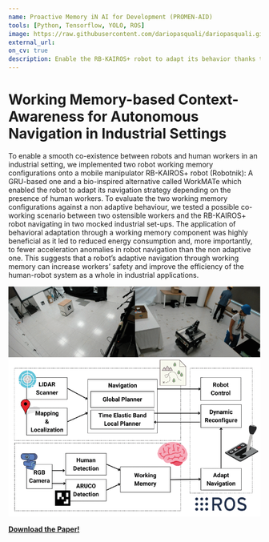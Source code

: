 ```yaml
---
name: Proactive Memory iN AI for Development (PROMEN-AID)
tools: [Python, Tensorflow, YOLO, ROS]
image: https://raw.githubusercontent.com/dariopasquali/dariopasquali.github.io/portfolYOU/assets/promenaid.jpg
external_url: 
on_cv: true
description: Enable the RB-KAIROS+ robot to adapt its behavior thanks to a biological-inspired working memory, ensuring workers' safety in an industrial scenario.
---
```


# Working Memory-based Context-Awareness for Autonomous Navigation in Industrial Settings

To enable a smooth co-existence between robots and human workers in an industrial setting, we implemented two robot working memory configurations onto a mobile manipulator RB-KAIROS+ robot (Robotnik): A GRU-based one and a bio-inspired alternative called WorkMATe which enabled the robot to adapt its navigation strategy depending on the presence of human workers. To evaluate the two working memory configurations against a non adaptive behaviour, we tested a possible co-working scenario between two ostensible workers and the RB-KAIROS+ robot navigating in two mocked industrial set-ups. The application of behavioral adaptation through a working memory component was highly beneficial as it led to reduced energy consumption and, more importantly, to fewer acceleration anomalies in robot navigation than the non adaptive one. This suggests that a robot’s adaptive navigation through working memory can increase workers’ safety and improve the efficiency of the human-robot system as a whole in industrial applications.

![alt text](../assets/workmate1.gif)
![alt text](../assets/workmate2.gif)


[**Download the Paper!**](https://ieeexplore.ieee.org/document/10309344)